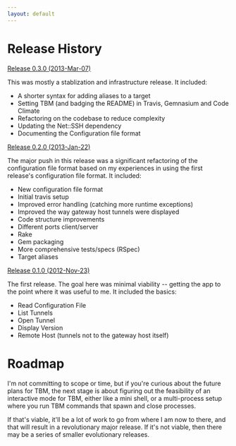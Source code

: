 ```yaml
---
layout: default
---
```

# Release History

[Release 0.3.0 (2013-Mar-07)](https://github.com/geoffreywiseman/tunnel-boring-machine/issues?milestone=6&state=closed)

This was mostly a stablization and infrastructure release. It included:
- A shorter syntax for adding aliases to a target
- Setting TBM (and badging the README) in Travis, Gemnasium and Code Climate
- Refactoring on the codebase to reduce complexity
- Updating the Net::SSH dependency
- Documenting the Configuration file format

[Release 0.2.0 (2013-Jan-22)](https://github.com/geoffreywiseman/tunnel-boring-machine/issues?milestone=5&state=closed)

The major push in this release was a significant refactoring of the configuration file format based on my experiences in using the first release's configuration file format. It included:

- New configuration file format
- Initial travis setup
- Improved error handling (catching more runtime exceptions)
- Improved the way gateway host tunnels were displayed
- Code structure improvements
- Different ports client/server
- Rake
- Gem packaging
- More comprehensive tests/specs (RSpec)
- Target aliases

[Release 0.1.0 (2012-Nov-23)](https://github.com/geoffreywiseman/tunnel-boring-machine/issues?milestone=4&state=closed)

The first release. The goal here was minimal viability -- getting the app to the point where it was useful to me. It included the basics:

- Read Configuration File
- List Tunnels
- Open Tunnel
- Display Version
- Remote Host (tunnels not to the gateway host itself)

# Roadmap

I'm not committing to scope or time, but if you're curious about the future plans for TBM, the next stage is about figuring out the feasibility of an interactive mode for TBM, either like a mini shell, or a multi-process setup where you run TBM commands that spawn and close processes.

If that's viable, it'll be a lot of work to go from where I am now to there, and that will result in a revolutionary major release. If it's not viable, then there may be a series of smaller evolutionary releases.

